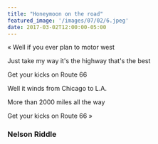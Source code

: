 ```yaml
---
title: "Honeymoon on the road"
featured_image: '/images/07/02/6.jpeg'
date: 2017-03-02T12:00:00-05:00
---
```



« Well if you ever plan to motor west

Just take my way it's the highway that's the best

Get your kicks on Route 66

Well it winds from Chicago to L.A.

More than 2000 miles all the way

Get your kicks on Route 66 »


### Nelson Riddle